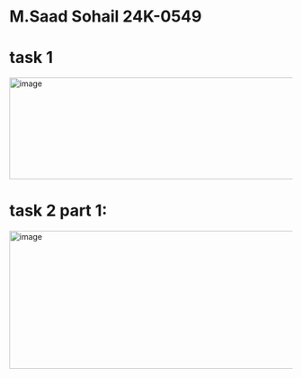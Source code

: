 # M.Saad Sohail     24K-0549
# task 1
<img width="975" height="181" alt="image" src="https://github.com/user-attachments/assets/99dc2d21-4e27-4ef2-ae14-47e75f564c42" />

# task 2 part 1:
<img width="549" height="246" alt="image" src="https://github.com/user-attachments/assets/94dd63c2-18f4-4e74-ac07-50a2ac64b760" />
